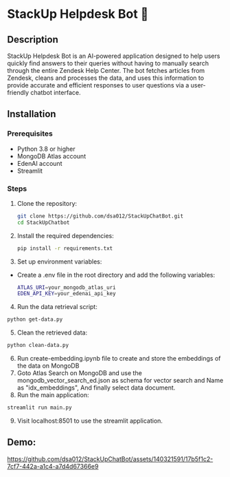 # StackUp Helpdesk Bot 🤖

## Description
StackUp Helpdesk Bot is an AI-powered application designed to help users quickly find answers to their queries without having to manually search through the entire Zendesk Help Center. The bot fetches articles from Zendesk, cleans and processes the data, and uses this information to provide accurate and efficient responses to user questions via a user-friendly chatbot interface.

## Installation

### Prerequisites
- Python 3.8 or higher
- MongoDB Atlas account
- EdenAI account
- Streamlit

### Steps
1. Clone the repository:
   ```bash
   git clone https://github.com/dsa012/StackUpChatBot.git
   cd StackUpChatbot
   ```
2. Install the required dependencies:
   ```bash
   pip install -r requirements.txt
   ```
3. Set up environment variables:
- Create a .env file in the root directory and add the following variables:
  
  ```bash
  ATLAS_URI=your_mongodb_atlas_uri
  EDEN_API_KEY=your_edenai_api_key
  ```
4. Run the data retrieval script:
  ```bash
  python get-data.py
  ```
5. Clean the retrieved data:
  ```bash
  python clean-data.py
  ```
6. Run create-embedding.ipynb file to create and store the embeddings of the data on MongoDB
7. Goto Atlas Search on MongoDB and use the mongodb_vector_search_ed.json as schema for vector search and Name as "idx_embeddings", And finally select data document.
8. Run the main application:
  ```bash
  streamlit run main.py
  ```
9. Visit localhost:8501 to use the streamlit application.

## Demo:
https://github.com/dsa012/StackUpChatBot/assets/140321591/17b5f1c2-7cf7-442a-a1c4-a7d4d67366e9
